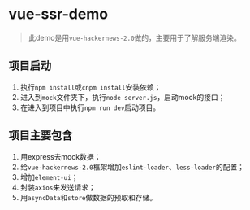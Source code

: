 # vue-ssr-demo 

>此demo是用`vue-hackernews-2.0`做的，主要用于了解服务端渲染。

## 项目启动

1. 执行`npm install`或`cnpm install`安装依赖；
2. 进入到`mock`文件夹下，执行`node server.js`，启动mock的接口；
3. 在进入到项目中执行`npm run dev`启动项目。

## 项目主要包含

1. 用express去mock数据；
2. 给`vue-hackernews-2.0`框架增加`eslint-loader`、`less-loader`的配置；
3. 增加`element-ui`；
4. 封装`axios`来发送请求；
5. 用`asyncData`和`store`做数据的预取和存储。


